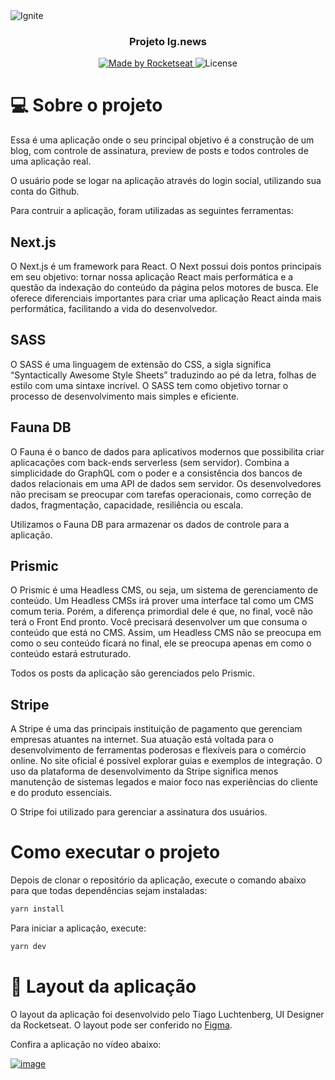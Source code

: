 <img alt="Ignite" src="https://user-images.githubusercontent.com/17517028/143043650-2b13e5ca-8a59-497e-b6f8-ec5461492555.png" />

<h3 align="center">
  Projeto Ig.news
</h3>

<p align="center">
  <a href="https://rocketseat.com.br">
    <img alt="Made by Rocketseat" src="https://img.shields.io/badge/made%20by-Rocketseat-%2304D361">
  </a>

  <img alt="License" src="https://img.shields.io/badge/license-MIT-%2304D361">
</p>

# 💻 Sobre o projeto

Essa é uma aplicação onde o seu principal objetivo é a construção de um blog, com controle de assinatura, preview de posts e todos controles de uma aplicação real.

O usuário pode se logar na aplicação através do login social, utilizando sua conta do Github.

Para contruir a aplicação, foram utilizadas as seguintes ferramentas:

## Next.js

O Next.js é um framework para React. O Next possui dois pontos principais em seu objetivo: tornar nossa aplicação React mais performática e a questão da indexação do conteúdo da página pelos motores de busca. Ele oferece diferenciais importantes para criar uma aplicação React ainda mais performática, facilitando a vida do desenvolvedor.

## SASS

O SASS é uma linguagem de extensão do CSS, a sigla significa “Syntactically Awesome Style Sheets” traduzindo ao pé da letra, folhas de estilo com uma sintaxe incrível. O SASS tem como objetivo tornar o processo de desenvolvimento mais simples e eficiente.

## Fauna DB

O Fauna é o banco de dados para aplicativos modernos que possibilita criar aplicacações com back-ends serverless (sem servidor). Combina a simplicidade do GraphQL com o poder e a consistência dos bancos de dados relacionais em uma API de dados sem servidor. Os desenvolvedores não precisam se preocupar com tarefas operacionais, como correção de dados, fragmentação, capacidade, resiliência ou escala.

Utilizamos o Fauna DB para armazenar os dados de controle para a aplicação.

## Prismic

O Prismic é uma Headless CMS, ou seja, um sistema de gerenciamento de conteúdo. Um Headless CMSs irá prover uma interface tal como um CMS comum teria. Porém, a diferença primordial dele é que, no final, você não terá o Front End pronto. Você precisará desenvolver um que consuma o conteúdo que está no CMS. Assim, um Headless CMS não se preocupa em como o seu conteúdo ficará no final, ele se preocupa apenas em como o conteúdo estará estruturado.

Todos os posts da aplicação são gerenciados pelo Prismic.

## Stripe

A Stripe é uma das principais instituição de pagamento que gerenciam empresas atuantes na internet. Sua atuação está voltada para o desenvolvimento de ferramentas poderosas e flexíveis para o comércio online. No site oficial é possível explorar guias e exemplos de integração. O uso da plataforma de desenvolvimento da Stripe significa menos manutenção de sistemas legados e maior foco nas experiências do cliente e do produto essenciais.

O Stripe foi utilizado para gerenciar a assinatura dos usuários.

# Como executar o projeto

Depois de clonar o repositório da aplicação, execute o comando abaixo para que todas dependências sejam instaladas:

```bash
yarn install
```

Para iniciar a aplicação, execute:
```bash
yarn dev
```

# 🎨 Layout da aplicação

O layout da aplicação foi desenvolvido pelo Tiago Luchtenberg, UI Designer da Rocketseat. O layout pode ser conferido no [Figma](https://www.figma.com/file/gl0fHkQgvaUfXNjuwGtDDs/ig.news?node-id=1%3A3).

Confira a aplicação no vídeo abaixo:

[![image](https://user-images.githubusercontent.com/17517028/142932193-880f436b-3413-490a-ad8e-1eeaf5672202.png)](https://user-images.githubusercontent.com/17517028/143026052-b8f9f136-1cae-4fc2-ad82-7cc2f27333b1.mp4)





